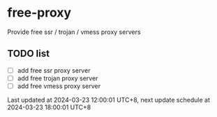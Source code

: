
# free-proxy
Provide free ssr / trojan / vmess proxy servers


## TODO list
- [ ] add free ssr proxy server
- [ ] add free trojan proxy server
- [ ] add free vmess proxy server

Last updated at 2024-03-23 12:00:01 UTC+8, next update schedule at 2024-03-23 18:00:01 UTC+8

